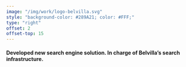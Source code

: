 ```yaml
---
image: "/img/work/logo-belvilla.svg"
style: "background-color: #289A21; color: #FFF;"
type: "right"
offset: 2
offset-top: 15
---
```

#### Developed new search engine solution. In charge of Belvilla’s search infrastructure.
